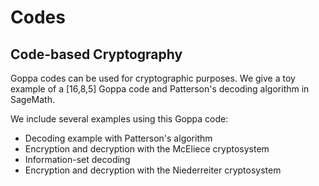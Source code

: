 # Codes
## Code-based Cryptography
Goppa codes can be used for cryptographic purposes. We give a toy example of a [16,8,5] Goppa code and Patterson's decoding algorithm in SageMath.


We include several examples using this Goppa code:


- Decoding example with Patterson's algorithm
- Encryption and decryption with the McEliece cryptosystem
- Information-set decoding
- Encryption and decryption with the Niederreiter cryptosystem
 
